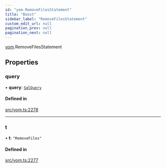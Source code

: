 ```yaml
---
id: "yom.RemoveFilesStatement"
title: "Boost"
sidebar_label: "RemoveFilesStatement"
custom_edit_url: null
pagination_prev: null
pagination_next: null
---
```


[yom](../namespaces/yom.md).RemoveFilesStatement

## Properties

### query

• **query**: [`SqlQuery`](../namespaces/yom.md#sqlquery)

#### Defined in

[src/yom.ts:2278](https://github.com/yolmio/boost/blob/5cada48/src/yom.ts#L2278)

___

### t

• **t**: ``"RemoveFiles"``

#### Defined in

[src/yom.ts:2277](https://github.com/yolmio/boost/blob/5cada48/src/yom.ts#L2277)
